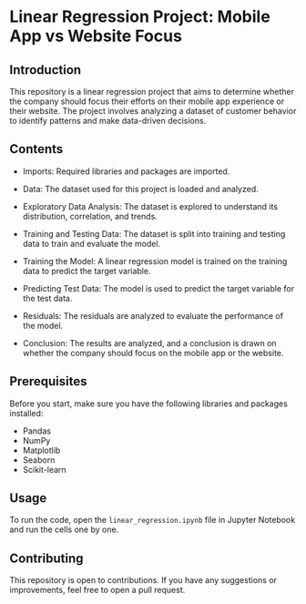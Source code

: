 # Linear Regression Project: Mobile App vs Website Focus
## Introduction
This repository is a linear regression project that aims to determine whether the company should focus their efforts on their mobile app experience or their website. The project involves analyzing a dataset of customer behavior to identify patterns and make data-driven decisions.

## Contents
- Imports: Required libraries and packages are imported.

- Data: The dataset used for this project is loaded and analyzed.

- Exploratory Data Analysis: The dataset is explored to understand its distribution, correlation, and trends.

- Training and Testing Data: The dataset is split into training and testing data to train and evaluate the model.

- Training the Model: A linear regression model is trained on the training data to predict the target variable.

- Predicting Test Data: The model is used to predict the target variable for the test data.

- Residuals: The residuals are analyzed to evaluate the performance of the model.

- Conclusion: The results are analyzed, and a conclusion is drawn on whether the company should focus on the mobile app or the website.

## Prerequisites
Before you start, make sure you have the following libraries and packages installed:

- Pandas
- NumPy
- Matplotlib
- Seaborn
- Scikit-learn
## Usage
To run the code, open the ``linear_regression.ipynb`` file in Jupyter Notebook and run the cells one by one.

## Contributing
This repository is open to contributions. If you have any suggestions or improvements, feel free to open a pull request.
